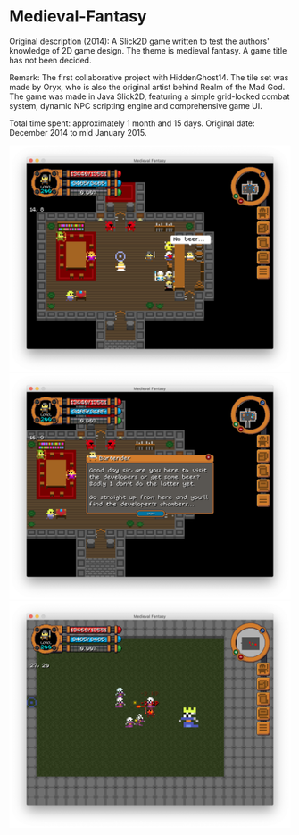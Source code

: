 Medieval-Fantasy
================
Original description (2014): A Slick2D game written to test the authors' knowledge of 2D game design. The theme is medieval fantasy. A game title has not been decided.

Remark: The first collaborative project with HiddenGhost14. The tile set was made by Oryx, who is also the original artist behind Realm of the Mad God. The game was made in Java Slick2D, featuring a simple grid-locked combat system, dynamic NPC scripting engine and comprehensive game UI.

Total time spent: approximately 1 month and 15 days. Original date: December 2014 to mid January 2015.   

![](screenshots/2.png)
![](screenshots/3.png)
![](screenshots/1.png)